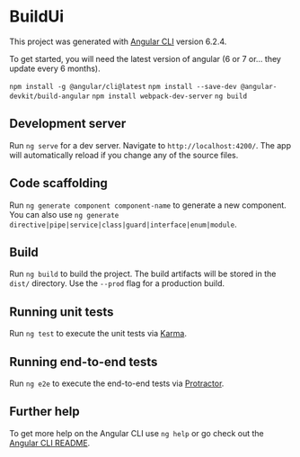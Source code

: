 # BuildUi

This project was generated with [Angular CLI](https://github.com/angular/angular-cli) version 6.2.4.

To get started, you will need the latest version of angular (6 or 7 or... they update every 6 months).

`npm install -g @angular/cli@latest`
`npm install --save-dev @angular-devkit/build-angular`
`npm install webpack-dev-server`
`ng build`

## Development server

Run `ng serve` for a dev server. Navigate to `http://localhost:4200/`. The app will automatically reload if you change any of the source files.

## Code scaffolding

Run `ng generate component component-name` to generate a new component. You can also use `ng generate directive|pipe|service|class|guard|interface|enum|module`.

## Build

Run `ng build` to build the project. The build artifacts will be stored in the `dist/` directory. Use the `--prod` flag for a production build.

## Running unit tests

Run `ng test` to execute the unit tests via [Karma](https://karma-runner.github.io).

## Running end-to-end tests

Run `ng e2e` to execute the end-to-end tests via [Protractor](http://www.protractortest.org/).

## Further help

To get more help on the Angular CLI use `ng help` or go check out the [Angular CLI README](https://github.com/angular/angular-cli/blob/master/README.md).
